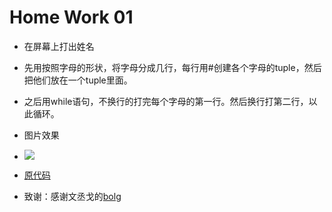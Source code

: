 # Home Work 01
- 在屏幕上打出姓名
- 先用按照字母的形状，将字母分成几行，每行用#创建各个字母的tuple，然后把他们放在一个tuple里面。
- 之后用while语句，不换行的打完每个字母的第一行。然后换行打第二行，以此循环。
- 图片效果
- ![](https://raw.githubusercontent.com/liuzhaochen/compuational_physics_N2015302540110/master/homework%2001/liuzc_name.png)
- [原代码](https://github.com/liuzhaochen/compuational_physics_N2015302540110/blob/master/homework%2001/print%20name.py)

- 致谢：感谢文丞戈的[bolg](http://www.cnblogs.com/wen2cheng2ge/p/6488886.html)
